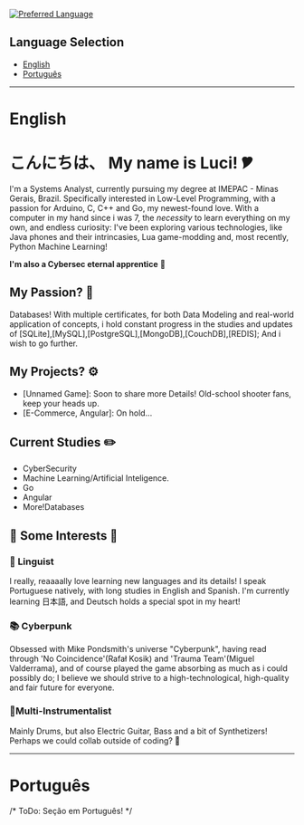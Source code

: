 [![Preferred Language](https://img.shields.io/badge/Language-English%20%7C%20Portugu%C3%AAs-blue)](#language-selection)
## Language Selection

- [English](#english)
- [Português](#português)

--------------------------------------------------------------------
# English
# こんにちは、 My name is Luci! 🎔

I'm a Systems Analyst, currently pursuing my degree at IMEPAC - Minas Gerais, Brazil.
Specifically interested in Low-Level Programming, with a passion for Arduino, C, C++ and Go, my newest-found love.
With a computer in my hand since i was 7, the *necessity* to learn everything on my own, and endless curiosity: I've been exploring various technologies, like Java phones and their intrincasies, Lua game-modding and, most recently, Python Machine Learning!

**I'm also a Cybersec eternal apprentice** 🐉

## My Passion? 💞
Databases! With multiple certificates, for both Data Modeling and real-world application of concepts, i hold constant progress in the studies and updates of [SQLite],[MySQL],[PostgreSQL],[MongoDB],[CouchDB],[REDIS]; And i wish to go further.

## My Projects? ⚙️
- [Unnamed Game]: Soon to share more Details! Old-school shooter fans, keep your heads up.
- [E-Commerce, Angular]: On hold...

## Current Studies ✏️
- CyberSecurity
- Machine Learning/Artificial Inteligence.
- Go
- Angular
- More!Databases

## 💙 Some Interests 💙

### 💬 Linguist <br/> 
I really, reaaaally love learning new languages and its details! I speak Portuguese natively, with long studies in English and Spanish. I'm currently learning 日本語, and Deutsch holds a special spot in my heart!

### 📚 Cyberpunk <br/> 
Obsessed with Mike Pondsmith's universe "Cyberpunk", having read through 'No Coincidence'(Rafał Kosik)  and 'Trauma Team'(Miguel Valderrama), and of course played the game absorbing as much as i could possibly do;
I believe we should strive to a high-technological, high-quality and fair future for everyone.

### 🎸Multi-Instrumentalist <br/> 
Mainly Drums, but also Electric Guitar, Bass and a bit of Synthetizers! Perhaps we could collab outside of coding? 🤟

--------------------------------------------------------------------

# Português

/* ToDo: Seção em Português! */
